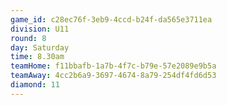 ```yaml
---
game_id: c28ec76f-3eb9-4ccd-b24f-da565e3711ea
division: U11
round: 8
day: Saturday
time: 8.30am
teamHome: f11bbafb-1a7b-4f7c-b79e-57e2089e9b5a
teamAway: 4cc2b6a9-3697-4674-8a79-254df4fd6d53
diamond: 11
---
```


